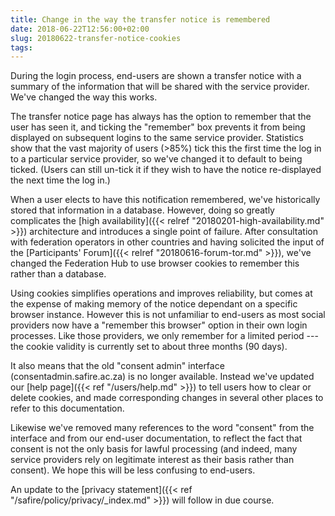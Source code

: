 ```yaml
---
title: Change in the way the transfer notice is remembered
date: 2018-06-22T12:56:00+02:00
slug: 20180622-transfer-notice-cookies
tags:
---
```


During the login process, end-users are shown a transfer notice with a summary of the information that will be shared with the service provider. We've changed the way this works.
<!--more-->

The transfer notice page has always has the option to remember that the user has seen it, and ticking the "remember" box prevents it from being displayed on subsequent logins to the same service provider. Statistics show that the vast majority of users (>85%) tick this the first time the log in to a particular service provider, so we've changed it to default to being ticked. (Users can still un-tick it if they wish to have the notice re-displayed the next time the log in.)

When a user elects to have this notification remembered, we've historically stored that information in a database. However, doing so greatly complicates the [high availability]({{< relref "20180201-high-availability.md" >}}) architecture and introduces a single point of failure. After consultation with federation operators in other countries and having solicited the input of the [Participants' Forum]({{< relref "20180616-forum-tor.md" >}}), we've changed the Federation Hub to use browser cookies to remember this rather than a database.

Using cookies simplifies operations and improves reliability, but comes at the expense of making memory of the notice dependant on a specific browser instance. However this is not unfamiliar to end-users as most social providers now have a "remember this browser" option in their own login processes. Like those providers, we only remember for a limited period --- the cookie validity is currently set to about three months (90 days).

It also means that the old "consent admin" interface (consentadmin.safire.ac.za) is no longer available. Instead we've updated our [help page]({{< ref "/users/help.md" >}}) to tell users how to clear or delete cookies, and made corresponding changes in several other places to refer to this documentation.

Likewise we've removed many references to the word "consent" from the interface and from our end-user documentation, to reflect the fact that consent is not the only basis for lawful processing (and indeed, many service providers rely on legitimate interest as their basis rather than consent). We hope this will be less confusing to end-users.

An update to the [privacy statement]({{< ref "/safire/policy/privacy/_index.md" >}}) will follow in due course.

